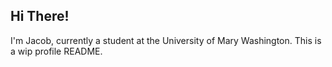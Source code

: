## Hi There!
I'm Jacob, currently a student at the University of Mary Washington. This is a wip profile README.
